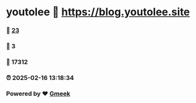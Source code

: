 # youtolee :link: https://blog.youtolee.site 
### :page_facing_up: [23](https://blog.youtolee.site/tag.html) 
### :speech_balloon: 3 
### :hibiscus: 17312 
### :alarm_clock: 2025-02-16 13:18:34 
### Powered by :heart: [Gmeek](https://github.com/Meekdai/Gmeek)
